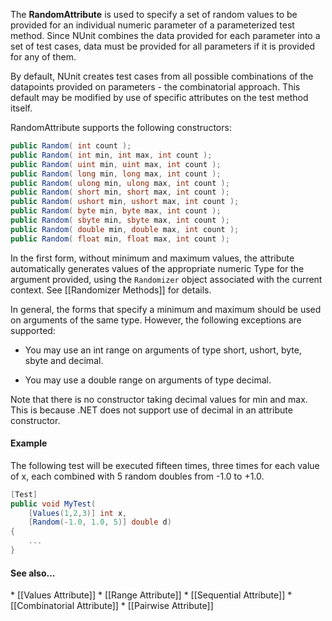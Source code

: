 <p>The <b>RandomAttribute</b> is used to specify a set of random values to be provided
   for an individual numeric parameter of a parameterized test method. Since
   NUnit combines the data provided for each parameter into a set of
   test cases, data must be provided for all parameters if it is
   provided for any of them.
   
<p>By default, NUnit creates test cases from all possible combinations
   of the datapoints provided on parameters - the combinatorial approach.
   This default may be modified by use of specific attributes on the
   test method itself.
   
<p>RandomAttribute supports the following constructors:

```C#
public Random( int count );
public Random( int min, int max, int count );
public Random( uint min, uint max, int count );
public Random( long min, long max, int count );
public Random( ulong min, ulong max, int count );
public Random( short min, short max, int count );
public Random( ushort min, ushort max, int count );
public Random( byte min, byte max, int count );
public Random( sbyte min, sbyte max, int count );
public Random( double min, double max, int count );
public Random( float min, float max, int count );
```

In the first form, without minimum and maximum values, the attribute automatically generates values of the appropriate numeric Type for the argument provided, using the `Randomizer` object associated with the current context. See [[Randomizer Methods]] for details.

In general, the forms that specify a minimum and maximum should be used on arguments of the same type. However, the following exceptions are supported:

* You may use an int range on arguments of type short, ushort, byte, sbyte and decimal.

* You may use a double range on arguments of type decimal.

Note that there is no constructor taking decimal values for min and max. This is because .NET does not support use of decimal in an attribute constructor.
   
<h4>Example</h4>

<p>The following test will be executed fifteen times, three times
for each value of x, each combined with 5 random doubles from -1.0 to +1.0.

```C#
[Test]
public void MyTest(
    [Values(1,2,3)] int x,
    [Random(-1.0, 1.0, 5)] double d)
{
    ...
}
```

<h4>See also...</h4>
 * [[Values Attribute]]
 * [[Range Attribute]]
 * [[Sequential Attribute]]
 * [[Combinatorial Attribute]]
 * [[Pairwise Attribute]]
